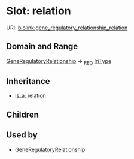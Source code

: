 # Slot: relation




URI: [biolink:gene_regulatory_relationship_relation](https://w3id.org/biolink/vocab/gene_regulatory_relationship_relation)
## Domain and Range

[GeneRegulatoryRelationship](GeneRegulatoryRelationship.md) ->  <sub>REQ</sub> [IriType](IriType.md)
## Inheritance

 *  is_a: [relation](relation.md)
## Children

## Used by

 * [GeneRegulatoryRelationship](GeneRegulatoryRelationship.md)
